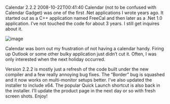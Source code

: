 Calendar 2.2.2
2008-10-22T00:41:40
Calendar (not to be confused with Calendar Gadget) was one of the first .Net applications I wrote years ago. It started out as a C++ application named FreeCal and then later as a .Net 1.0 application. I’ve not touched the code for about 3 years. I still get inquires about it.

![image](http://az667460.vo.msecnd.net/cdn/images/blog/Calendar2.2.2_121D1/image.png)

Calendar was born out my frustration of not having a calendar handy. Firing up Outlook or some other bulky application just didn’t cut it. Often, I was only interested when the next holiday occurred.

Version 2.2.2 is mostly just a refresh of the code built under the new compiler and a few really annoying bug fixes. The “Border” bug is squashed and it now works on multi-monitor setups better. I’ve also updated the installer to include x64. The popular Quick Launch shortcut is also back in the installer. I’ll update the product page in the next day or so with fresh screen shots. Enjoy!
